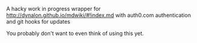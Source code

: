 A hacky work in progress wrapper for http://dynalon.github.io/mdwiki/#!index.md with auth0.com authentication and git hooks for updates

You probably don't want to even think of using this yet.
